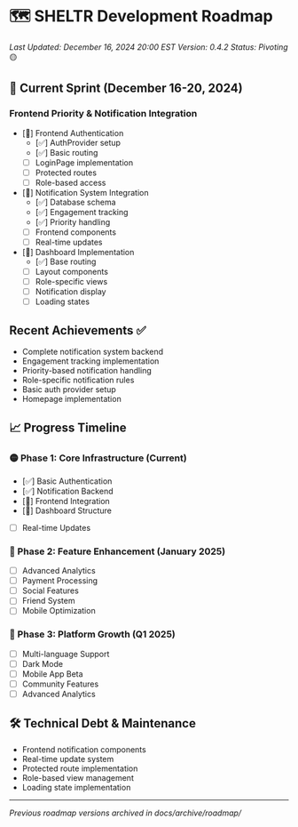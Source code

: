 # 🗺️ SHELTR Development Roadmap
*Last Updated: December 16, 2024 20:00 EST*
*Version: 0.4.2*
*Status: Pivoting* 🟡

## 🚨 Current Sprint (December 16-20, 2024)
### Frontend Priority & Notification Integration
- [🔄] Frontend Authentication
  - [✅] AuthProvider setup
  - [✅] Basic routing
  - [ ] LoginPage implementation
  - [ ] Protected routes
  - [ ] Role-based access

- [🔄] Notification System Integration
  - [✅] Database schema
  - [✅] Engagement tracking
  - [✅] Priority handling
  - [ ] Frontend components
  - [ ] Real-time updates

- [🔄] Dashboard Implementation
  - [✅] Base routing
  - [ ] Layout components
  - [ ] Role-specific views
  - [ ] Notification display
  - [ ] Loading states

## Recent Achievements ✅
- Complete notification system backend
- Engagement tracking implementation
- Priority-based notification handling
- Role-specific notification rules
- Basic auth provider setup
- Homepage implementation

## 📈 Progress Timeline

### 🟡 Phase 1: Core Infrastructure (Current)
- [✅] Basic Authentication
- [✅] Notification Backend
- [🔄] Frontend Integration
- [🔄] Dashboard Structure
- [ ] Real-time Updates

### 🔲 Phase 2: Feature Enhancement (January 2025)
- [ ] Advanced Analytics
- [ ] Payment Processing
- [ ] Social Features
- [ ] Friend System
- [ ] Mobile Optimization

### 🔲 Phase 3: Platform Growth (Q1 2025)
- [ ] Multi-language Support
- [ ] Dark Mode
- [ ] Mobile App Beta
- [ ] Community Features
- [ ] Advanced Analytics

## 🛠️ Technical Debt & Maintenance
- Frontend notification components
- Real-time update system
- Protected route implementation
- Role-based view management
- Loading state implementation

---
*Previous roadmap versions archived in docs/archive/roadmap/*
